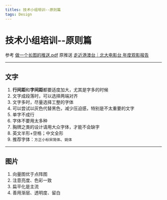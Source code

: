 ```yaml
---
titles: 技术小组培训--原则篇
tags: Design
---
```


# 技术小组培训--原则篇

参考 [做一个长图的推送.pdf](https://github.com/xn6o6x/MyHackMD/blob/master/做一个长图的推送.pdf)
原推送 [走近港澳台｜北大电影台 年度观影报告](https://mp.weixin.qq.com/s/N0doWSyb7fyH61K_1jwExA)

---
## 文字

1. **行间距**和**字间距**都要适度加大，尤其是字多的时候
2. 文字成段落时，可以选择两端对齐
3. 文字多时，尽量选择工整的字体
4. 可以尝试以灰色代替黑色，减少压迫感，特别是不太重要的文字
5. 单字不成行
6. 字体不要用太多种
7. 胸牌之类的设计请用大众字体，才能不会缺字
8. 英文半形+空格；中文全形
9. 推荐字体：`方正小标宋简体`、`姚体`

---

## 图片

1. 向量图优于点阵图
2. 注意亮度、色彩一致
3. 扁平化是主流
4. 善用渐层、透明度、留白